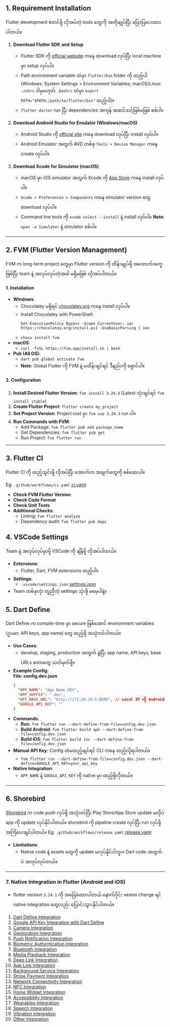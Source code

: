 ## 1. Requirement Installation

Flutter development စတင်ဖို့ လိုအပ်တဲ့ tools တွေကို အတိုချုပ်ပြီး ပြောပြပေးထားပါတယ်။

1. **Download Flutter SDK and Setup**

   - Flutter SDK ကို [official website](https://flutter.dev/docs/get-started/install) ကနေ download လုပ်ပြီး local machine မှာ setup လုပ်ပါ။
   - Path environment variable ထဲမှာ `flutter/bin` folder ကို ထည့်ပါ (Windows: System Settings > Environment Variables; macOS/Linux: `.zshrc` ဒါမှမဟုတ် `.bashrc` ထဲမှာ `export PATH="$PATH:/path/to/flutter/bin"` ထည့်ပါ)။
   - `flutter doctor` run ပြီး dependencies အကုန် အဆင်သင့်ဖြစ်မဖြစ် စစ်ပါ။

2. **Download Android Studio for Emulator (Windows/macOS)**

   - Android Studio ကို [official site](https://developer.android.com/studio) ကနေ download လုပ်ပြီး install လုပ်ပါ။
   - Android Emulator အတွက် AVD တစ်ခု `Tools > Device Manager` ကနေ create လုပ်ပါ။

3. **Download Xcode for Simulator (macOS)**
   - macOS မှာ iOS simulator အတွက် Xcode ကို [App Store](https://apps.apple.com/us/app/xcode/id497799835) ကနေ install လုပ်ပါ။
   - `Xcode > Preferences > Components` ကနေ simulator version တွေ download လုပ်ပါ။
   - Command line tools ကို `xcode-select --install` နဲ့ install လုပ်ပါ။ **Note**: `open -a Simulator` နဲ့ simulator စစ်ပါ။

---

## 2. FVM (Flutter Version Management)

FVM က long-term project တွေမှာ Flutter version ကို ထိန်းချုပ်ဖို့ အထောက်အကူဖြစ်ပြီး team နဲ့ အလုပ်လုပ်တဲ့အခါ မရှိမဖြစ် လိုအပ်ပါတယ်။

#### 1. Installation

- **Windows**:
  - Chocolatey မရှိရင် [chocolatey.org](https://chocolatey.org/install) ကနေ install လုပ်ပါ။
  - Install Chocolatey with PowerShell:
    ```shell
    Set-ExecutionPolicy Bypass -Scope CurrentUser; iwr https://chocolatey.org/install.ps1 -UseBasicParsing | iex
    ```
  - `choco install fvm`
- **macOS**:
  - `curl -fsSL https://fvm.app/install.sh | bash`
- **Pub (All OS)**:
  - `dart pub global activate fvm`
  - **Note**: Global Flutter ကို FVM နဲ့ မထိန်းချင်ရင် ဒီနည်းကို ရှောင်ပါ။

#### 2. Configuration

1. **Install Desired Flutter Version**: `fvm install 3.24.3` (Latest သုံးချင်ရင် `fvm install stable`)
2. **Create Flutter Project**: `flutter create my_project`
3. **Set Project Version**: Project root မှာ `fvm use 3.24.3` run ပါ။
4. **Run Commands with FVM**:
   - Add Package: `fvm flutter pub add package_name`
   - Get Dependencies: `fvm flutter pub get`
   - Run Project: `fvm flutter run`

---

## 3. Flutter CI

Flutter CI ကို ထည့်သွင်းဖို့ လိုအပ်ပြီး အောက်က အချက်တွေကို စစ်ဆေးပါ။

Eg: `.github/workflows/ci.yaml` [ci.yaml](.github/workflows/ci.yaml)

- **Check FVM Flutter Version**
- **Check Code Format**
- **Check Unit Tests**
- **Additional Checks**:
  - Linting: `fvm flutter analyze`
  - Dependency audit: `fvm flutter pub deps`

## 4. VSCode Settings

Team နဲ့ အလုပ်လုပ်မှာမို့ VSCode ကို ချိန်ဖို့ လိုအပ်ပါတယ်။

- **Extensions**:
  - Flutter, Dart, FVM extensions ထည့်ပါ။
- **Settings**:
  - `.vscode/settings.json` [settings.json](.vscode/settings.json)
- Team တစ်ခုလုံး တူညီတဲ့ settings သုံးဖို့ မမေ့ပါနဲ့။

## 5. Dart Define

Dart Define က compile-time မှာ secure ဖြစ်အောင် environment variables (ဥပမာ: API keys, app name) တွေ ထည့်ဖို့ အသုံးဝင်ပါတယ်။

- **Use Cases**:
  - develop, staging, production အတွက် ခွဲပြီး app name, API keys, base URLs စတာတွေ သတ်မှတ်ဖို့။
- **Example Config**:  
  **File: config.dev.json**
  ```json
  {
    "APP_NAME": "App Name.DEV",
    "APP_SUFFIX": ".dev",
    "API_BASE_URL": "http://172.20.10.5:8080", // Local IP ကို Android emulator အတွက် သုံးပါ။ iOS မှာ `localhost` အလုပ်လုပ်တယ်။
    "GOOGLE_API_KEY": ""
  }
  ```
- **Commands**:
  - **Run**: `fvm flutter run --dart-define-from-file=config.dev.json`
  - **Build Android**: `fvm flutter build apk --dart-define-from-file=config.dev.json`
  - **Build iOS**: `fvm flutter build ios --dart-define-from-file=config.dev.json`
- **Manual API Key**: Config ထဲမထည့်ချင်ရင် CLI ကနေ ထည့်လို့ရပါတယ်။
  - `fvm flutter run --dart-define-from-file=config.dev.json --dart-define=GOOGLE_API_KEY=your_api_key`
- **Native Integration**:
  - `APP_NAME` နဲ့ `GOOGLE_API_KEY` ကို native မှာ ထည့်ဖို့လိုတယ်။

---

## 6. Shorebird

[Shorebird](https://docs.shorebird.dev/) က code push လုပ်ဖို့ အသုံးဝင်ပြီး Play Store/App Store update မလိုပဲ app ကို update လုပ်နိုင်ပါတယ်။
shorebird ကို pipeline create လုပ်ပြီး run လုပ်ဖို့ အကြံပေးချင်ပါတယ်။
Eg: `.github/workflows/release.yaml` [release.yaml](.github/workflows/release.yaml)

- **Limitations**:
  - Native code နဲ့ assets တွေကို update မလုပ်နိုင်ပါဘူး။ Dart code အတွက်ပဲ အလုပ်လုပ်တယ်။

---

### 7. Native Integration in Flutter (Android and iOS)

- flutter version `3.24.1` ကို အခြေခံထားပါတယ် နောက်ပိုင်း vesion change ရင် native integration တွေလည်း ပြောင်းသွားနိုင်ပါတယ်။

1. [Dart Define Integration](01_dart_define.md)
2. [Google API Key Integration with Dart Define](02_api_key.md)
3. [Camera Integration](03_camera.md)
4. [Geolocation Integration](04_geolocation.md)
5. [Push Notification Integration](05_push_notification.md)
6. [Biometric Authentication Integration](06_biometric_auth.md)
7. [Bluetooth Integration](07_bluetooth.md)
8. [Media Playback Integration](08_playback.md)
9. [Deep Link Integration](09_deeplink.md)
10. [App Link Integration](10_applink.md)
11. [Background Service Integration](11_background_service.md)
12. [Stripe Payment Integration](12_stripe.md)
13. [Network Connectivity Integration](13_network_con.md)
14. [NFC Integration](14_nfc.md)
15. [Home Widget Integration](15_home_widget.md)
16. [Accessibility Integration](16_augmented.md)
17. [Wearables Integration](17_wearables.md)
18. [Speech Integration](18_speech.md)
19. [Vibration Integration](19_vibration.md)
20. [Other Integration](20_others.md)
